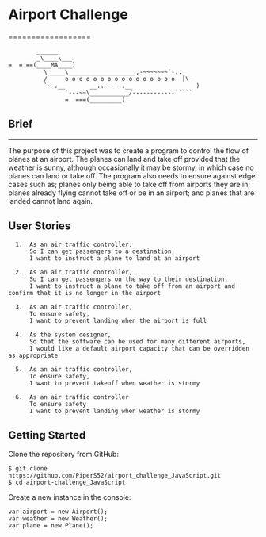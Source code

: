# Airport Challenge
  ==================

```
        ______
        _\____\___
=  = ==(____MA____)
          \_____\___________________,-~~~~~~~`-.._
          /     o o o o o o o o o o o o o o o o  |\_
          `~-.__       __..----..__                  )
                `---~~\___________/------------`````
                =  ===(_________)

```

## Brief
---------
The purpose of this project was to create a program to control the flow of planes at an airport. The planes can land and take off provided that the weather is sunny, although occasionally it may be stormy, in which case no planes can land or take off. The program also needs to ensure against edge cases such as; planes only being able to take off from airports they are in; planes already flying cannot take off or be in an airport; and planes that are landed cannot land again.

## User Stories

```
  1.  As an air traffic controller,
      So I can get passengers to a destination,
      I want to instruct a plane to land at an airport

  2.  As an air traffic controller,
      So I can get passengers on the way to their destination,
      I want to instruct a plane to take off from an airport and confirm that it is no longer in the airport

  3.  As an air traffic controller,
      To ensure safety,
      I want to prevent landing when the airport is full

  4.  As the system designer,
      So that the software can be used for many different airports,
      I would like a default airport capacity that can be overridden as appropriate

  5.  As an air traffic controller,
      To ensure safety,
      I want to prevent takeoff when weather is stormy

  6.  As an air traffic controller
      To ensure safety
      I want to prevent landing when weather is stormy
```

## Getting Started

Clone the repository from GitHub:
```
$ git clone https://github.com/PiperS52/airport_challenge_JavaScript.git
$ cd airport-challenge_JavaScript
```
Create a new instance in the console:
```
var airport = new Airport();
var weather = new Weather();
var plane = new Plane();
```
